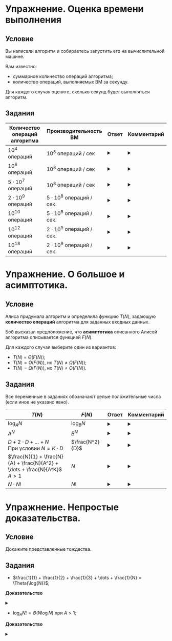 # Упражнение. Оценка времени выполнения

## Условие 
Вы написали алгоритм и собираетесь запустить его на вычислительной машине.

Вам известно:
- суммарное количество операций алгоритма;
- количество операций, выполняемых ВМ за секунду.

Для каждого случая оцените, сколько секунд будет выполняться алгоритм.

## Задания

Количество операций алгоритма | Производительность ВМ | Ответ | Комментарий
---|---|---|---
$10^4$ операций | $10^8$ операций / сек | <details> <summary> </summary> $0.0001$ секунды. </details> | <details> <summary> </summary> Настолько малая величина, что вероятнее подготовка программы к запуску будет дольше, чем само время выполнения. </details>
$10^6$ операций | $10^8$ операций / сек | <details> <summary> </summary> $0.01$ секунды. </details> | <details> <summary> </summary> Практически нет разницы с прошлым пунктом. </details>
$5 \cdot 10^7$ операций | $10^8$ операций / сек | <details> <summary> </summary> $0.5$ секунды. </details> | <details> <summary> </summary> Не слишком много, но уже заметно для наблюдателя. </details>
$2 \cdot 10^9$ операций | $5 \cdot 10^8$ операций / сек. | <details> <summary> </summary> $4$ секунды.  </details> | <details> <summary> </summary> В рамках соревнования это может быть критично, но в реальной жизни - вполне адекватное время выполнения. </details>
$10^{10}$ операций | $5 \cdot 10^8$ операций / сек. | <details> <summary> </summary> $20$ секунд.  </details> | <details> <summary> </summary> Для какого-то предпросчета сгодится, но уже придется подождать. </details>
$10^{12}$ операций | $2 \cdot 10^9$ операций / сек. | <details> <summary> </summary> $500$ секунд - около 8-9 минут. </details> | <details> <summary> </summary> Обратите внимание, что специально взят очень "оптимистичный" вариант скорости выполнения. </details>
$10^{18}$ операций | $2 \cdot 10^9$ операций / сек. | <details> <summary> </summary> $5 \cdot 10^8$ секунд - почти 16 лет. </details> | <details> <summary> </summary> Комментарии излишни. </details>

# Упражнение. О большое и асимптотика.

## Условие 
Алиса придумала алгоритм и определила функцию $T(N)$, задающую **количество операций** алгоритма для заданных входных данных.

Боб высказал предположение, что **асимптотика** описанного Алисой алгоритма описывается функцией $F(N)$.

Для каждого случая выберите один из вариантов:

- $T(N)$ = $\Theta(F(N))$;
- $T(N) = O(F(N))$, но $T(N) \ne \Omega(F(N))$;
- $T(N) = \Omega(F(N))$, но $T(N) \ne O(F(N))$.

## Задания

Все переменные в заданиях обозначают целые положительные числа (если иное не указано явно).

$T(N)$ | $F(N)$ | Ответ | Комментарий
---|---|---|---
$\log_A{N}$ | $\log_B{N}$ | <details> <summary> </summary> $\Theta$ </details> | <details> <summary> </summary> По свойствам логарифмов $\log_A{N} = \log_B{N} \cdot \log_A{B}$. <br> Так как $\log_A{B}$ не зависит от $N$, то $\log_A{N} = O(\log_B{N})$ и наоборот. <br> Поэтому при записи асимптотики обычно используют логарифм без основания $O(\log{N})$ </details>
$A^N$ | $B^N$ | <details> <summary> </summary> Если $A < B$, то $A^N = O(B^N)$, но $A^N \ne \Omega(B^N)$ </details> | <details> <summary> </summary> Пусть $A < B$. <br> $A^N \le 1 \cdot B^N$ для $N \ge 0$ по свойствам степеней положительных целых чисел. <br> Обратное же неверно: допустим, что $B^N \le C \cdot A^N$ для всех $N \ge N_0$. <br> В таком случае $1 < (\frac{B}{A})^N \le C$, откуда $N \le \log{C}$ по основанию $\frac{B}{A}$. </details>
$D + 2 \cdot D + \dots + N$ <br> При условии $N = K \cdot D$ | $\frac{N^2}{D}$ | <details> <summary> </summary> $\Theta$ </details> | <details> <summary> </summary> $K = \frac{N}{D}$ <br> Сумма **арифметической прогрессии** равна $(A_1 + A_K) \cdot \frac{K}{2}$ <br> $A_1 = D$, $A_K = N$, получаем $(N + D) \cdot \frac{N}{2 \cdot D} = O(\frac{N^2}{D})$. </details>
$\frac{N}{1} + \frac{N}{A} + \frac{N}{A^2} + \dots + \frac{N}{A^K}$ <br> $A > 1$ | $N$ | <details> <summary> </summary> $\Theta$ </details> | <details> <summary> </summary> Сумма **убывающей геометрической прогрессии** при возрастании $K$ стремится к $\frac{B}{1 - Q}$ <br> $B = N$, $Q = \frac{1}{A}$, получаем $N \cdot \frac{A}{A - 1}$ <br> Так как $\frac{A}{A - 1} \le 2$ для $A \ge 2$, то вся сумма не превышает $2 \cdot N$, то есть равна $O(N)$.</details>
$N \cdot N!$ | $N!$ | <details> <summary> </summary> $N \cdot N! = \Omega(N!)$, но $N \cdot N! \ne O(N!)$ </details> | <details> <summary> </summary> Допустим, что $N \cdot N! \le C \cdot N!$ для всех $N \ge N_0$. <br> Из этого напрямую следует, что $N \le C$. <br> В то же время $N! \le 1 \cdot N \cdot N!$ для всех $N \ge 1$. </details>

# Упражнение. Непростые доказательства.

## Условие 
Докажите представленные тождества.

## Задания

- $\frac{1}{1} + \frac{1}{2} + \frac{1}{3} + \dots + \frac{1}{N} = \Theta(\log{N})$;

**Доказательство**
<details> <summary> </summary> 

Пусть $g(i) = \log_2{i}$.
Обозначим через $f(i) = 2^{\lfloor{g(i)}\rfloor}$ и $c(i) = 2 \cdot f(i)$. 

Рассмотрим две последовательности:

- $a_i = \frac{1}{f(i)}$;
- $b_i = \frac{1}{c(i)}$.

Заметим, что для $i \ge 1$ верно: $b_i \le \frac{1}{i} \le a_i$.

Отсюда следует, что $\sum{b_i} \le \sum{\frac{1}{i}} \le \sum{a_i}$ для $i = 1 \dots N$.

Оценим $\sum{b_i}$ и $\sum{a_i}$.

Разобьём все $b_i$ и $a_i$ на блоки с одинаковыми знаменателями.

Сумма каждого целого блока равна $\frac{1}{2}$ для $b$ и $1$ для $a$, а количество блоков равно $\lceil{g(N)}\rceil$.

Отсюда следует, что для $i = 1 \dots N$

- $\frac{1}{2} \cdot \lfloor{g(N)}\rfloor \le \sum{b_i}$;
- $\sum{a_i} \le \lceil{g(N)}\rceil$.

Мы показали, что $\frac{1}{2} \cdot \lfloor{\log_2{N}}\rfloor \le \sum{\frac{1}{i}} \le \lceil{\log_2{N}}\rceil$.

</details>

- $\log_A{N!} = \Theta(N \log{N})$ при $A > 1$;

**Доказательство**

<details> <summary> </summary> 



</details>
